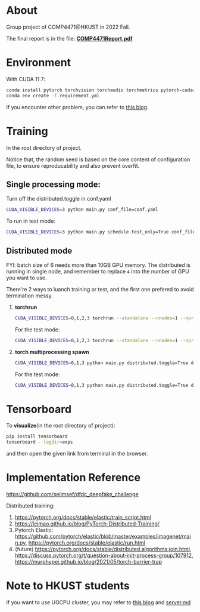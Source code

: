 # About
Group project of COMP4471@HKUST in 2022 Fall.

The final report is in the file: [**COMP4471Report.pdf**](./COMP4471Report.pdf)

# Environment
With CUDA 11.7:
```bash
conda install pytorch torchvision torchaudio torchmetrics pytorch-cuda=11.7 -c pytorch -c nvidia
conda env create -f requirement.yml
```
If you encounter other problem, you can refer to [this blog](https://zory233.notion.site/Libraries-Environment-2b2fb672554444b28ebde93c3bde6fc0).

# Training
In the root directory of project.

Notice that, the random seed is based on the core content of configuration file, to ensure reproducability and also prevent overfit.

## Single processing mode:
Turn off the distributed.toggle in conf.yaml
```bash
CUDA_VISIBLE_DEVICES=3 python main.py conf_file=conf.yaml
```

To run in test mode:
```bash
CUDA_VISIBLE_DEVICES=3 python main.py schedule.test_only=True conf_file=./exps/static/noWdecay_LR7_OneCycle_S/conf_backup.yaml
```

## Distributed mode
FYI: batch size of 6 needs more than 10GB GPU memory.
The distributed is running in single node, and remember to replace `4` into the number of GPU you want to use.

There're 2 ways to luanch training or test, and the first one prefered to avoid termination messy.

1. **torchrun**
    ```bash
    CUDA_VISIBLE_DEVICES=0,1,2,3 torchrun --standalone --nnodes=1 --nproc_per_node=4 main.py distributed.toggle=True conf_file=conf.yaml
    ```
    For the test mode:
    ```bash
    CUDA_VISIBLE_DEVICES=0,1,2,3 torchrun --standalone --nnodes=1 --nproc_per_node=4 main.py distributed.toggle=True schedule.test_only=True conf_file=conf.yaml
    ```
2. **torch multiprocessing spawn**
    ```bash
    CUDA_VISIBLE_DEVICES=0,1,3 python main.py distributed.toggle=True distributed.gpu_workers=3 conf_file=conf.yaml
    ```
    For the test mode:
    ```bash
    CUDA_VISIBLE_DEVICES=0,1,3 python main.py distributed.toggle=True distributed.gpu_workers=3 schedule.test_only=True conf_file=conf.yaml
    ```

# Tensorboard
To **visualize**(in the root directory of project):
```bash
pip install tensorboard
tensorboard --logdir=exps
```
and then open the given link from terminal in the browser.

# Implementation Reference
https://github.com/selimsef/dfdc_deepfake_challenge

Distributed training:
1. https://pytorch.org/docs/stable/elastic/train_script.html
2. https://leimao.github.io/blog/PyTorch-Distributed-Training/
3. Pytorch Elastic: https://github.com/pytorch/elastic/blob/master/examples/imagenet/main.py, https://pytorch.org/docs/stable/elastic/run.html
4. (future) https://pytorch.org/docs/stable/distributed.algorithms.join.html, https://discuss.pytorch.org/t/question-about-init-process-group/107912, https://murphypei.github.io/blog/2021/05/torch-barrier-trap

# Note to HKUST students
If you want to use UGCPU cluster, you may refer to [this blog](https://zory233.notion.site/Computing-Resources-Configuration-0e9f1fa889e64567a7e0223405256eb6) and [server.md](./server.md)